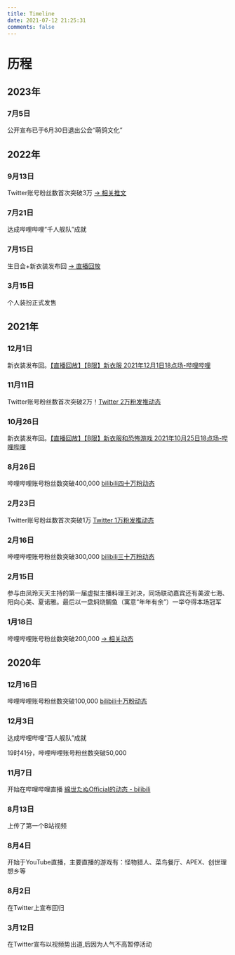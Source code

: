 ```yaml
---
title: Timeline
date: 2021-07-12 21:25:31
comments: false
---
```

# 历程
## 2023年
### 7月5日
公开宣布已于6月30日退出公会“萌鸽文化”
## 2022年
### 9月13日
Twitter账号粉丝数首次突破3万 [-> 相关推文](https://link.hosimiyasio.com/?target=https://twitter.com/Hosimiya_Sio/status/1569589827728994304)
### 7月21日
达成哔哩哔哩“千人舰队”成就
### 7月15日
生日会+新衣装发布回 [-> 直播回放](https://link.hosimiyasio.com/?target=https://b23.tv/BV1VU4y1B7eC)
### 3月15日
个人装扮正式发售
## 2021年
### 12月1日
新衣装发布回。[【直播回放】【B限】新衣服 2021年12月1日18点场-哔哩哔哩](https://link.hosimiyasio.com/?target=https://b23.tv/BV163411b7bY)
### 11月11日
Twitter账号粉丝数首次突破2万！[Twitter 2万粉发推动态](https://link.hosimiyasio.com/?target=https://twitter.com/Hosimiya_Sio/status/1458659171818110977)
### 10月26日
新衣装发布回。[【直播回放】【B限】新衣服和恐怖游戏 2021年10月25日18点场-哔哩哔哩](https://link.hosimiyasio.com/?target=https://b23.tv/BV1y44y1v7D3)
### 8月26日
哔哩哔哩账号粉丝数突破400,000 [bilibili四十万粉动态](https://link.hosimiyasio.com/?target=https://t.bilibili.com/563265942758517361)
### 2月23日
Twitter账号粉丝数首次突破1万 [Twitter 1万粉发推动态](https://link.hosimiyasio.com/?target=https://twitter.com/Hosimiya_Sio/status/1363892817806848004)
### 2月16日
哔哩哔哩账号粉丝数突破300,000 [bilibili三十万粉动态](https://link.hosimiyasio.com/?target=https://t.bilibili.com/492323279286140820)
### 2月15日
参与由凤玲天天主持的第一届虚拟主播料理王对决，同场联动嘉宾还有美波七海、阳向心美、夏诺雅。最后以一盘焖烧鲷鱼（寓意“年年有余”）一举夺得本场冠军
### 1月18日
哔哩哔哩账号粉丝数突破200,000 [-> 相关动态](https://link.hosimiyasio.com/?target=https://t.bilibili.com/481498896541119642)
## 2020年
### 12月16日
哔哩哔哩账号粉丝数突破100,000 [bilibili十万粉动态](https://link.hosimiyasio.com/?target=https://t.bilibili.com/101639009)
### 12月3日
达成哔哩哔哩“百人舰队”成就 

19时41分，哔哩哔哩账号粉丝数突破50,000
### 11月7日
开始在哔哩哔哩直播 [綿世たぬOfficial的动态 - bilibili](https://link.hosimiyasio.com/?target=https://t.bilibili.com/454483874371127617)
### 8月13日
上传了第一个B站视频
### 8月4日
开始于YouTube直播，主要直播的游戏有：怪物猎人、菜鸟餐厅、APEX、创世理想乡等
### 8月2日
在Twitter上宣布回归
### 3月12日
在Twitter宣布以视频势出道,后因为人气不高暂停活动